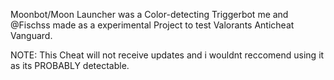 Moonbot/Moon Launcher was a Color-detecting Triggerbot me and @Fischss made as a experimental Project to test Valorants Anticheat Vanguard.

NOTE: This Cheat will not receive updates and i wouldnt reccomend using it as its PROBABLY detectable.
